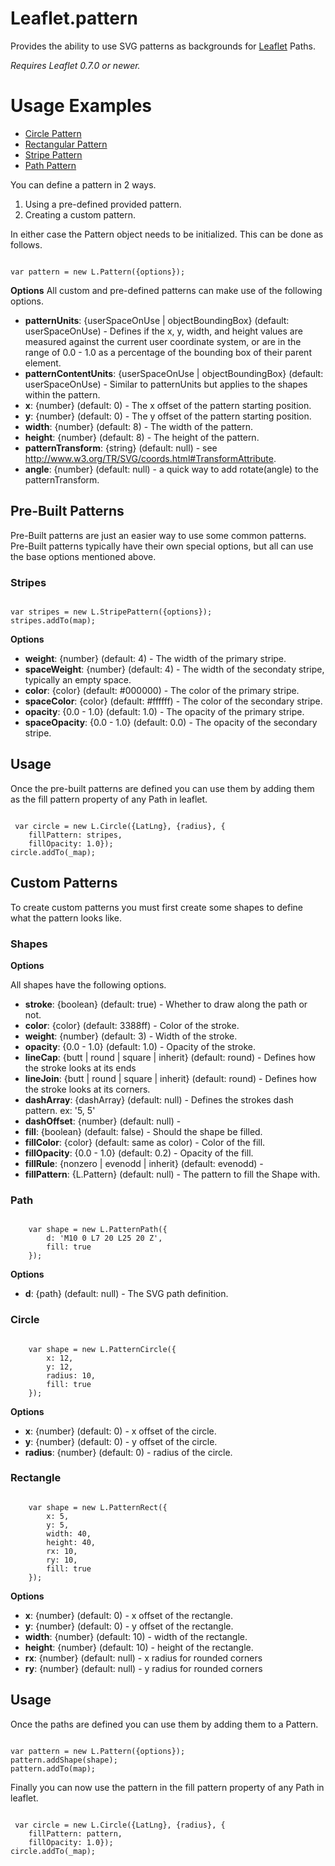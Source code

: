 Leaflet.pattern
===============

Provides the ability to use SVG patterns as backgrounds for [Leaflet](http://leafletjs.com) Paths.

*Requires Leaflet 0.7.0 or newer.*


Usage Examples
==============

* [Circle Pattern](https://teastman.github.io/Leaflet.pattern/pattern-circle.html)
* [Rectangular Pattern](https://teastman.github.io/Leaflet.pattern/pattern-rect.html)
* [Stripe Pattern](https://teastman.github.io/Leaflet.pattern/pattern-stripes.html)
* [Path Pattern](https://teastman.github.io/Leaflet.pattern/pattern-path.html)

You can define a pattern in 2 ways.
1. Using a pre-defined provided pattern.
2. Creating a custom pattern.


In either case the Pattern object needs to be initialized.  This can be done as follows.

<code>
var pattern = new L.Pattern({options});
</code>

**Options**
All custom and pre-defined patterns can make use of the following options.

* **patternUnits**: {userSpaceOnUse | objectBoundingBox} (default: userSpaceOnUse) - Defines if the x, y, width, and height values are measured against the current user coordinate system, or are in the range of 0.0 - 1.0 as a percentage of the bounding box of their parent element. 
* **patternContentUnits**: {userSpaceOnUse | objectBoundingBox} (default: userSpaceOnUse) - Similar to patternUnits but applies to the shapes within the pattern. 
* **x**: {number} (default: 0) - The x offset of the pattern starting position. 
* **y**: {number} (default: 0) - The y offset of the pattern starting position. 
* **width**: {number} (default: 8) - The width of the pattern. 
* **height**: {number} (default: 8) - The height of the pattern. 
* **patternTransform**: {string} (default: null) - see http://www.w3.org/TR/SVG/coords.html#TransformAttribute. 
* **angle**: {number} (default: null) - a quick way to add rotate(angle) to the patternTransform. 


Pre-Built Patterns
------------------

Pre-Built patterns are just an easier way to use some common patterns.  Pre-Built patterns typically have their own special options, but all can use the base options mentioned above.

### Stripes

<code>
var stripes = new L.StripePattern({options});
stripes.addTo(map);
</code>

**Options**

* **weight**: {number} (default: 4) - The width of the primary stripe. 
* **spaceWeight**: {number} (default: 4) - The width of the secondaty stripe, typically an empty space. 
* **color**: {color} (default: #000000) - The color of the primary stripe. 
* **spaceColor**: {color} (default: #ffffff) - The color of the secondary stripe. 
* **opacity**: {0.0 - 1.0} (default: 1.0) - The opacity of the primary stripe. 
* **spaceOpacity**: {0.0 - 1.0} (default: 0.0) - The opacity of the secondary stripe. 

## Usage

Once the pre-built patterns are defined you can use them by adding them as the fill pattern property of any Path in leaflet.

<code>
 var circle = new L.Circle({LatLng}, {radius}, {
    fillPattern: stripes,
    fillOpacity: 1.0});
circle.addTo(_map);
</code>

Custom Patterns
---------------

To create custom patterns you must first create some shapes to define what the pattern looks like.

### Shapes

**Options**

All shapes have the following options.

* **stroke**: {boolean} (default: true) - Whether to draw along the path or not.
* **color**: {color} (default: 3388ff) - Color of the stroke.
* **weight**: {number} (default: 3) - Width of the stroke.
* **opacity**: {0.0 - 1.0} (default: 1.0) - Opacity of the stroke.
* **lineCap**: {butt | round | square | inherit} (default: round) - Defines how the stroke looks at its ends
* **lineJoin**: {butt | round | square | inherit} (default: round) - Defines how the stroke looks at its corners.
* **dashArray**: {dashArray} (default: null) - Defines the strokes dash pattern. ex: '5, 5'
* **dashOffset**: {number} (default: null) - 
* **fill**: {boolean} (default: false) - Should the shape be filled.
* **fillColor**: {color} (default: same as color) - Color of the fill.
* **fillOpacity**: {0.0 - 1.0} (default: 0.2) - Opacity of the fill.
* **fillRule**: {nonzero | evenodd | inherit} (default: evenodd) - 
* **fillPattern**: {L.Pattern} (default: null) - The pattern to fill the Shape with.

### Path

<code>
    var shape = new L.PatternPath({
        d: 'M10 0 L7 20 L25 20 Z',
        fill: true
    });
</code>

**Options**
* **d**: {path} (default: null) - The SVG path definition.

### Circle

<code>
    var shape = new L.PatternCircle({
        x: 12,
        y: 12,
        radius: 10,
        fill: true
    });
</code>

**Options**
* **x**: {number} (default: 0) - x offset of the circle.
* **y**: {number} (default: 0) - y offset of the circle.
* **radius**: {number} (default: 0) - radius of the circle.

### Rectangle

<code>
    var shape = new L.PatternRect({
        x: 5,
        y: 5,
        width: 40,
        height: 40,
        rx: 10,
        ry: 10,
        fill: true
    });
</code>

**Options**
* **x**: {number} (default: 0) - x offset of the rectangle.
* **y**: {number} (default: 0) - y offset of the rectangle.
* **width**: {number} (default: 10) - width of the rectangle.
* **height**: {number} (default: 10) - height of the rectangle.
* **rx**: {number} (default: null) - x radius for rounded corners
* **ry**: {number} (default: null) - y radius for rounded corners

## Usage

Once the paths are defined you can use them by adding them to a Pattern.

<code>
var pattern = new L.Pattern({options});
pattern.addShape(shape);
pattern.addTo(map);
</code>

Finally you can now use the pattern in the fill pattern property of any Path in leaflet.

<code>
 var circle = new L.Circle({LatLng}, {radius}, {
    fillPattern: pattern,
    fillOpacity: 1.0});
circle.addTo(_map);
</code>
